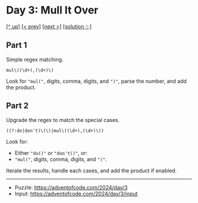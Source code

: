 # Day 3: Mull It Over

[[^ up]](../../README.asciidoc) [[< prev]](../day-02/README.MD) [[next >]](../day-04/README.MD) [[solution ✨]](./solve.py)

<!-- article begin -->

## Part 1

Simple regex matching.

```
mul\((\d+),(\d+)\)
```

Look for `"mul("`, digits, comma, digits, and `")"`, parse the number, and add the product.

## Part 2

Upgrade the regex to match the special cases.

```
((?:do|don't)\(\)|mul\((\d+),(\d+)\))
```

Look for:

- Either `"do()"` or `"don't()"`, or:
- `"mul("`, digits, comma, digits, and `")"`.

Iterate the results, handle each cases, and add the product if enabled.

<!-- article end -->

---

* Puzzle: https://adventofcode.com/2024/day/3
* Input: https://adventofcode.com/2024/day/3/input
